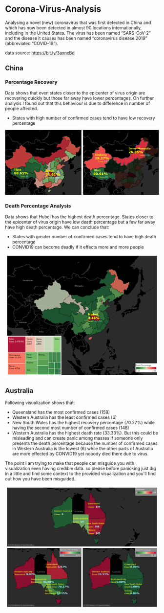 # Corona-Virus-Analysis

Analysing a novel (new) coronavirus that was first detected in China and which has now been detected in almost 90 locations internationally, including in the United States. The virus has been named “SARS-CoV-2” and the disease it causes has been named “coronavirus disease 2019” (abbreviated “COVID-19”).
 
data source: https://bit.ly/3axnxBd

## China
### Percentage Recovery 
Data shows that even states closer to the epicenter of virus origin are recovering quickly but those far away have lower percentages. On further analysis I found out that this behaviour is due to difference in number of people affected.
- States with high number of confirmed cases tend to have low recovery percentage

![percentage recovery](graphics/China%20Recovery%20Percentage.png)

### Death Percentage Analysis
Data shows that Hubei has the highest death percentage. States closer to the epicenter of virus origin have low death percentage but a few far away have high death percentage.
We can conclude that:
- States with greater number of confirmed cases tend to have high death percentage
- CONVID19 can become deadly if it effects more and more people

![death recovery](graphics/Death_percentage_analysis_china.PNG.png)

## Australia
Following visualization shows that:
- Queensland has the most confirmed cases (159)
- Western Australia has the least confirmed cases (6)
- New South Wales has the highest recovery percentage (70.27%) while having the second most number of confirmed cases (148)
- Western Australia has the highest death rate (33.33%). But this could be misleading and can create panic among masses if someone only presents the death percentage because the number of confirmed cases in Western Australia is the lowest (6) while the other parts of Australia are more effected by CONVID19 yet nobody died there due to virus. 

The point I am trying to make that people can misguide you with visualization even having credible data. so please before panicking just dig in a little and find some context to the provided visualization and you'll find out how you have been misguided. 

![Australia Analysis](graphics/Australia%20Analysis.png)
